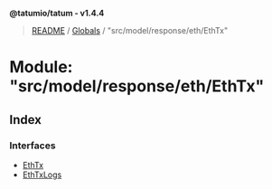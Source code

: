**@tatumio/tatum - v1.4.4**

> [README](../README.md) / [Globals](../globals.md) / "src/model/response/eth/EthTx"

# Module: "src/model/response/eth/EthTx"

## Index

### Interfaces

* [EthTx](../interfaces/_src_model_response_eth_ethtx_.ethtx.md)
* [EthTxLogs](../interfaces/_src_model_response_eth_ethtx_.ethtxlogs.md)
